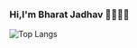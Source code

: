 ### Hi,I'm Bharat Jadhav 👋👨‍🎓‍💻

![Top Langs](https://github-readme-stats.vercel.app/api/top-langs/?username=Bharatgjadhav&theme=tokyonight)

<!--
**Bharatgjadhav/Bharatgjadhav** is a ✨ _special_ ✨ repository because its `README.md` (this file) appears on your GitHub profile.

Here are some ideas to get you started:

- 🔭 I’m currently working on ...
- 🌱 I’m currently learning ...
- 👯 I’m looking to collaborate on ...
- 🤔 I’m looking for help with ...
- 💬 Ask me about ...
- 📫 How to reach me: ...
- 😄 Pronouns: ...
- ⚡ Fun fact: ...
-->
